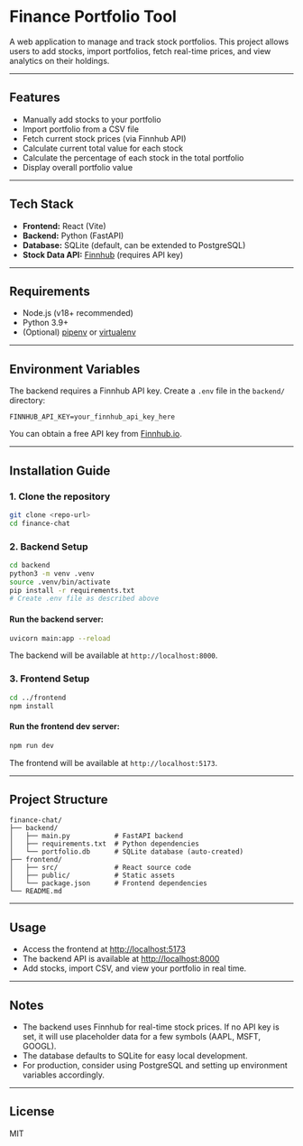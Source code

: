 # Finance Portfolio Tool

A web application to manage and track stock portfolios. This project allows users to add stocks, import portfolios, fetch real-time prices, and view analytics on their holdings.

---

## Features

- Manually add stocks to your portfolio
- Import portfolio from a CSV file
- Fetch current stock prices (via Finnhub API)
- Calculate current total value for each stock
- Calculate the percentage of each stock in the total portfolio
- Display overall portfolio value

---

## Tech Stack

- **Frontend:** React (Vite)
- **Backend:** Python (FastAPI)
- **Database:** SQLite (default, can be extended to PostgreSQL)
- **Stock Data API:** [Finnhub](https://finnhub.io/) (requires API key)

---

## Requirements

- Node.js (v18+ recommended)
- Python 3.9+
- (Optional) [pipenv](https://pipenv.pypa.io/) or [virtualenv](https://virtualenv.pypa.io/)

---

## Environment Variables

The backend requires a Finnhub API key. Create a `.env` file in the `backend/` directory:

```
FINNHUB_API_KEY=your_finnhub_api_key_here
```

You can obtain a free API key from [Finnhub.io](https://finnhub.io/).

---

## Installation Guide

### 1. Clone the repository

```bash
git clone <repo-url>
cd finance-chat
```

### 2. Backend Setup

```bash
cd backend
python3 -m venv .venv
source .venv/bin/activate
pip install -r requirements.txt
# Create .env file as described above
```

#### Run the backend server:

```bash
uvicorn main:app --reload
```

The backend will be available at `http://localhost:8000`.

### 3. Frontend Setup

```bash
cd ../frontend
npm install
```

#### Run the frontend dev server:

```bash
npm run dev
```

The frontend will be available at `http://localhost:5173`.

---

## Project Structure

```
finance-chat/
├── backend/
│   ├── main.py           # FastAPI backend
│   ├── requirements.txt  # Python dependencies
│   └── portfolio.db      # SQLite database (auto-created)
├── frontend/
│   ├── src/              # React source code
│   ├── public/           # Static assets
│   └── package.json      # Frontend dependencies
└── README.md
```

---

## Usage

- Access the frontend at [http://localhost:5173](http://localhost:5173)
- The backend API is available at [http://localhost:8000](http://localhost:8000)
- Add stocks, import CSV, and view your portfolio in real time.

---

## Notes

- The backend uses Finnhub for real-time stock prices. If no API key is set, it will use placeholder data for a few symbols (AAPL, MSFT, GOOGL).
- The database defaults to SQLite for easy local development.
- For production, consider using PostgreSQL and setting up environment variables accordingly.

---

## License

MIT 